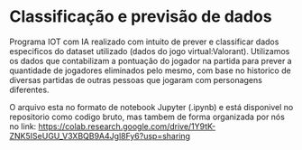 # Classificação e previsão de dados
Programa IOT com IA realizado com intuito de prever e classificar dados especificos do dataset utilizado (dados do jogo virtual:Valorant).
Utilizamos os dados que contabilizam a pontuação do jogador na partida para prever a quantidade de jogadores eliminados pelo mesmo, com base no historico de diversas partidas de outras pessoas que jogaram com personagens diferentes.

O arquivo esta no formato de notebook Jupyter (.ipynb) e está disponivel no repositorio como codigo bruto, mas tambem de forma organizada por nós no link:
https://colab.research.google.com/drive/1Y9tK-ZNK5ISeUGU_V3XBQB9A4Jgl8Fy6?usp=sharing


